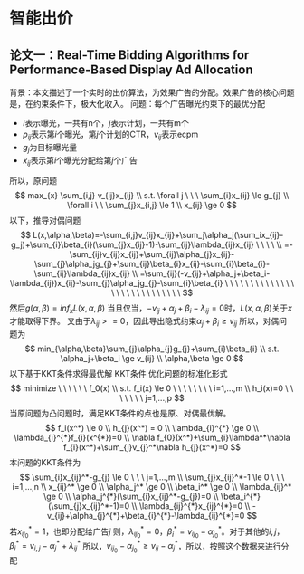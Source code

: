 # 智能出价  

## 论文一：Real-Time Bidding Algorithms for Performance-Based Display Ad Allocation
背景：本文描述了一个实时的出价算法，为效果广告的分配。效果广告的核心问题是，在约束条件下，极大化收入。
问题：每个广告曝光约束下的最优分配

- $i$表示曝光，一共有n个，$j$表示计划，一共有m个
- $p_{ij}$表示第$i$个曝光，第$j$个计划的CTR，$v_{ij}$表示ecpm
- $g_j$为目标曝光量
- $x_{ij}$表示第$i$个曝光分配给第$j$个广告

所以，原问题
$$
max_{x} \sum_{i,j} v_{ij}x_{ij} \\
s.t. \forall j \ \ \ \sum_{i}x_{ij} \le g_{j} \\
\forall i \  \ \sum_{j}x_{i,j} \le 1 \\
x_{ij} \ge 0
$$
以下，推导对偶问题
$$
L(x,\alpha,\beta)=-\sum_{i,j}v_{ij}x_{ij}+\sum_j\alpha_j(\sum_ix_{ij}-g_j)+\sum_{i}\beta_{i}(\sum_{j}x_{ij}-1)-\sum_{ij}\lambda_{ij}x_{ij} \ \ \ \ \\
=-\sum_{ij}v_{ij}x_{ij}+\sum_{ij}\alpha_{j}x_{ij}-\sum_{j}\alpha_jg_{j}+\sum_{ij}\beta_{i}x_{ij}-\sum_{i}\beta_{i}-\sum_{ij}\lambda_{ij}x_{ij} \\
=\sum_{ij}(-v_{ij}+\alpha_j+\beta_i-\lambda_{ij})x_{ij}-\sum_{j}\alpha_jg_{j}-\sum_{i}\beta_{i} \ \ \ \ \ \ \ \ \ \ \ \ \ \ \ \ \ \ \ \ \ \ \ \ \ \ \ \
$$
然后$g(\alpha,\beta)=inf_{x}L(x,\alpha,\beta)$
当且仅当，$-v_{ij}+\alpha_j+\beta_i-\lambda_{ij}=0$时，$L(x,\alpha,\beta)$关于$x$才能取得下界。
又由于$\lambda_{ij}>=0$，因此导出隐式约束$\alpha_{j}+\beta_{i} \ge v_{ij}$
所以，对偶问题为
$$
min_{\alpha,\beta}\sum_{j}\alpha_{j}g_{j}+\sum_{i}\beta_{i} \\
s.t. \alpha_j+\beta_i \ge v_{ij} \\
\alpha,\beta \ge 0
$$
以下基于KKT条件求得最优解
KKT条件
优化问题的标准化形式
$$
minimize \ \ \ \ \ \ f_0(x) \\
s.t. f_i(x) \le 0 \ \ \ \ \ \ \ \  i=1,...,m \\
h_i(x)=0 \ \ \ \ \ \ \  j=1,...,p
$$
当原问题为凸问题时，满足KKT条件的点也是原、对偶最优解。
$$
f_i(x^*) \le 0 \\
h_{j}(x^*) = 0 \\
\lambda_{i}^{*} \ge 0 \\
\lambda_{i}^{*}f_{i}(x^{*})=0 \\
\nabla f_{0}(x^*)+\sum_{i}\lambda^*\nabla f_{i}(x^*)+\sum_{j}v_{j}^*\nabla h_{j}(x^*)=0
$$
本问题的KKT条件为
$$
\sum_{i}x_{ij}^*-g_{j} \le 0 \ \ \ j=1,...,m \\
\sum_{j}x_{ij}^*-1 \le 0 \ \ \ i=1,...,n \\
x_{ij}^* \ge 0 \\
\alpha_j^* \ge 0 \\
\beta_i^* \ge 0 \\
\lambda_{ij}^* \ge 0 \\
\alpha_j^{*}(\sum_{i}x_{ij}^*-g_{j})=0 \\
\beta_i^{*}(\sum_{j}x_{ij}^*-1)=0 \\
\lambda_{ij}^{*}x_{ij}^{*}=0 \\
-v_{ij}+\alpha_{j}^{*}+\beta_{i}^{*}-\lambda_{ij}^{*}=0
$$
若$x_{ij_{0}}^{*}=1$，也即分配给广告$j$
则，$\lambda_{ij_{0}}^{*}=0$，$\beta_{i}^{*}=v_{ij_{0}}-\alpha_{j_{0}}^{*}$。对于其他的$i,j$，$\beta_{i}^{*}=v_{i,j}-\alpha_{j}^{*}+\lambda_{ij}^{*}$
所以，$v_{ij_{0}}-\alpha_{j_0}^{*} \ge v_{ij}-\alpha_{j}^{*}$，所以，按照这个数据来进行分配

